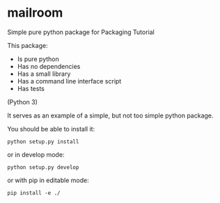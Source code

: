 # mailroom

Simple pure python package for Packaging Tutorial

This package:

* Is pure python
* Has no dependencies
* Has a small library
* Has a command line interface script
* Has tests

(Python 3)

It serves as an example of a simple, but not too simple python package.

You should be able to install it:

`python setup.py install`

or in develop mode:

`python setup.py develop`

or with pip in editable mode:

`pip install -e ./`






